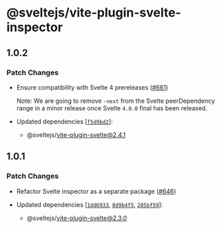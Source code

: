 # @sveltejs/vite-plugin-svelte-inspector

## 1.0.2

### Patch Changes

- Ensure compatibility with Svelte 4 prereleases ([#661](https://github.com/sveltejs/vite-plugin-svelte/pull/661))

  Note: We are going to remove `-next` from the Svelte peerDependency range in a minor release once Svelte `4.0.0` final has been released.

- Updated dependencies [[`f5d9bd2`](https://github.com/sveltejs/vite-plugin-svelte/commit/f5d9bd239e23a73417f684c79ba893df42440915)]:
  - @sveltejs/vite-plugin-svelte@2.4.1

## 1.0.1

### Patch Changes

- Refactor Svelte inspector as a separate package ([#646](https://github.com/sveltejs/vite-plugin-svelte/pull/646))

- Updated dependencies [[`1dd6933`](https://github.com/sveltejs/vite-plugin-svelte/commit/1dd69334240cea76e7db57b5ef1d70ed7f02c8f4), [`8d9b4f5`](https://github.com/sveltejs/vite-plugin-svelte/commit/8d9b4f591686f06357eb12b0ea1d1a21ab8c62a0), [`285bf59`](https://github.com/sveltejs/vite-plugin-svelte/commit/285bf593b3c3385cd305b8213bf3a3d6e44f7fb2)]:
  - @sveltejs/vite-plugin-svelte@2.3.0
